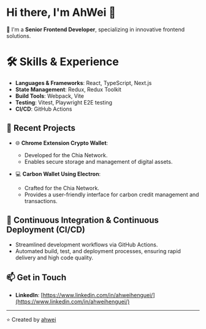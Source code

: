# Hi there, I'm AhWei 👋

🌱 I'm a **Senior Frontend Developer**, specializing in innovative frontend solutions.

# 🛠 Skills & Experience

- **Languages & Frameworks**: React, TypeScript, Next.js
- **State Management**: Redux, Redux Toolkit
- **Build Tools**: Webpack, Vite
- **Testing**: Vitest, Playwright E2E testing
- **CI/CD**: GitHub Actions

## 🔭 Recent Projects

- 🌐 **Chrome Extension Crypto Wallet**:
  - Developed for the Chia Network.
  - Enables secure storage and management of digital assets.

- 💻 **Carbon Wallet Using Electron**:
  - Crafted for the Chia Network.
  - Provides a user-friendly interface for carbon credit management and transactions.

## 🔄 Continuous Integration & Continuous Deployment (CI/CD)

- Streamlined development workflows via GitHub Actions.
- Automated build, test, and deployment processes, ensuring rapid delivery and high code quality.

## 📫 Get in Touch

- **LinkedIn**: [https://www.linkedin.com/in/ahweihenguei/](https://www.linkedin.com/in/ahweihenguei/)


---
⭐️ Created by [ahwei](https://github.com/ahwei)
